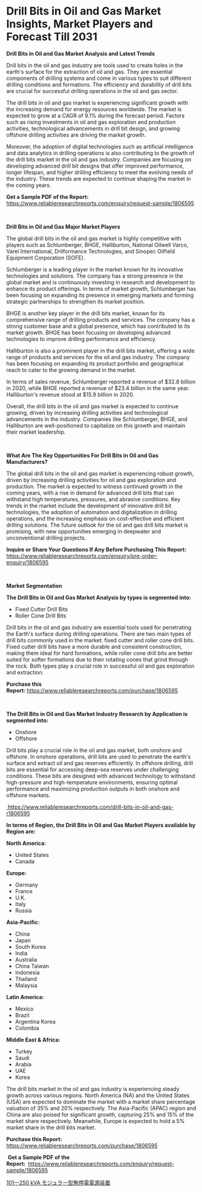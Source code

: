 <p><h1>Drill Bits in Oil and Gas Market Insights, Market Players and Forecast Till 2031</h1></p><p><strong>Drill Bits in Oil and Gas Market Analysis and Latest Trends</strong></p>
<p><p>Drill bits in the oil and gas industry are tools used to create holes in the earth's surface for the extraction of oil and gas. They are essential components of drilling systems and come in various types to suit different drilling conditions and formations. The efficiency and durability of drill bits are crucial for successful drilling operations in the oil and gas sector.</p><p>The drill bits in oil and gas market is experiencing significant growth with the increasing demand for energy resources worldwide. The market is expected to grow at a CAGR of 9.1% during the forecast period. Factors such as rising investments in oil and gas exploration and production activities, technological advancements in drill bit design, and growing offshore drilling activities are driving the market growth.</p><p>Moreover, the adoption of digital technologies such as artificial intelligence and data analytics in drilling operations is also contributing to the growth of the drill bits market in the oil and gas industry. Companies are focusing on developing advanced drill bit designs that offer improved performance, longer lifespan, and higher drilling efficiency to meet the evolving needs of the industry. These trends are expected to continue shaping the market in the coming years.</p></p>
<p><strong>Get a Sample PDF of the Report:&nbsp;</strong> <a href="https://www.reliableresearchreports.com/enquiry/request-sample/1806595">https://www.reliableresearchreports.com/enquiry/request-sample/1806595</a></p>
<p>&nbsp;</p>
<p><strong>Drill Bits in Oil and Gas Major Market Players</strong></p>
<p><p>The global drill bits in the oil and gas market is highly competitive with players such as Schlumberger, BHGE, Halliburton, National Oilwell Varco, Varel International, Drilformance Technologies, and Sinopec Oilfield Equipment Corporation (SOFE).</p><p>Schlumberger is a leading player in the market known for its innovative technologies and solutions. The company has a strong presence in the global market and is continuously investing in research and development to enhance its product offerings. In terms of market growth, Schlumberger has been focusing on expanding its presence in emerging markets and forming strategic partnerships to strengthen its market position.</p><p>BHGE is another key player in the drill bits market, known for its comprehensive range of drilling products and services. The company has a strong customer base and a global presence, which has contributed to its market growth. BHGE has been focusing on developing advanced technologies to improve drilling performance and efficiency.</p><p>Halliburton is also a prominent player in the drill bits market, offering a wide range of products and services for the oil and gas industry. The company has been focusing on expanding its product portfolio and geographical reach to cater to the growing demand in the market.</p><p>In terms of sales revenue, Schlumberger reported a revenue of $32.8 billion in 2020, while BHGE reported a revenue of $23.4 billion in the same year. Halliburton's revenue stood at $15.9 billion in 2020.</p><p>Overall, the drill bits in the oil and gas market is expected to continue growing, driven by increasing drilling activities and technological advancements in the industry. Companies like Schlumberger, BHGE, and Halliburton are well-positioned to capitalize on this growth and maintain their market leadership.</p></p>
<p>&nbsp;</p>
<p><strong>What Are The Key Opportunities For Drill Bits in Oil and Gas Manufacturers?</strong></p>
<p><p>The global drill bits in the oil and gas market is experiencing robust growth, driven by increasing drilling activities for oil and gas exploration and production. The market is expected to witness continued growth in the coming years, with a rise in demand for advanced drill bits that can withstand high temperatures, pressures, and abrasive conditions. Key trends in the market include the development of innovative drill bit technologies, the adoption of automation and digitalization in drilling operations, and the increasing emphasis on cost-effective and efficient drilling solutions. The future outlook for the oil and gas drill bits market is promising, with new opportunities emerging in deepwater and unconventional drilling projects.</p></p>
<p><strong>Inquire or Share Your Questions If Any Before Purchasing This Report:</strong> <a href="https://www.reliableresearchreports.com/enquiry/pre-order-enquiry/1806595">https://www.reliableresearchreports.com/enquiry/pre-order-enquiry/1806595</a></p>
<p>&nbsp;</p>
<p><strong>Market Segmentation</strong></p>
<p><strong>The Drill Bits in Oil and Gas Market Analysis by types is segmented into:</strong></p>
<p><ul><li>Fixed Cutter Drill Bits</li><li>Roller Cone Drill Bits</li></ul></p>
<p><p>Drill bits in the oil and gas industry are essential tools used for penetrating the Earth's surface during drilling operations. There are two main types of drill bits commonly used in the market: fixed cutter and roller cone drill bits. Fixed cutter drill bits have a more durable and consistent construction, making them ideal for hard formations, while roller cone drill bits are better suited for softer formations due to their rotating cones that grind through the rock. Both types play a crucial role in successful oil and gas exploration and extraction.</p></p>
<p><strong>Purchase this Report:&nbsp;</strong><a href="https://www.reliableresearchreports.com/purchase/1806595">https://www.reliableresearchreports.com/purchase/1806595</a></p>
<p>&nbsp;</p>
<p><strong>The Drill Bits in Oil and Gas Market Industry Research by Application is segmented into:</strong></p>
<p><ul><li>Onshore</li><li>Offshore</li></ul></p>
<p><p>Drill bits play a crucial role in the oil and gas market, both onshore and offshore. In onshore operations, drill bits are used to penetrate the earth's surface and extract oil and gas reserves efficiently. In offshore drilling, drill bits are essential for accessing deep-sea reserves under challenging conditions. These bits are designed with advanced technology to withstand high-pressure and high-temperature environments, ensuring optimal performance and maximizing production outputs in both onshore and offshore markets.</p></p>
<p><a href="https://www.reliableresearchreports.com/drill-bits-in-oil-and-gas-r1806595">&nbsp;https://www.reliableresearchreports.com/drill-bits-in-oil-and-gas-r1806595</a></p>
<p><strong>In terms of Region, the Drill Bits in Oil and Gas Market Players available by Region are:</strong></p>
<p>
    <p> <strong> North America: </strong>
        <ul>
            <li>United States</li>
            <li>Canada</li>
        </ul>
        </p> 
    <p> <strong> Europe: </strong>
        <ul>
            <li>Germany</li>
            <li>France</li>
            <li>U.K.</li>
            <li>Italy</li>
            <li>Russia</li>
        </ul>
        </p> 
    <p> <strong> Asia-Pacific: </strong>
        <ul>
            <li>China</li>
            <li>Japan</li>
            <li>South Korea</li>
            <li>India</li>
            <li>Australia</li>
            <li>China Taiwan</li>
            <li>Indonesia</li>
            <li>Thailand</li>
            <li>Malaysia</li>
        </ul>
        </p> 
    <p> <strong> Latin America: </strong>
        <ul>
            <li>Mexico</li>
            <li>Brazil</li>
            <li>Argentina Korea</li>
            <li>Colombia</li>
        </ul>
        </p> 
    <p> <strong> Middle East & Africa: </strong>
        <ul>
            <li>Turkey</li>
            <li>Saudi</li>
            <li>Arabia</li>
            <li>UAE</li>
            <li>Korea</li>
        </ul>
    </p>
    </p>
<p><p>The drill bits market in the oil and gas industry is experiencing steady growth across various regions. North America (NA) and the United States (USA) are expected to dominate the market with a market share percentage valuation of 35% and 20% respectively. The Asia-Pacific (APAC) region and China are also poised for significant growth, capturing 25% and 15% of the market share respectively. Meanwhile, Europe is expected to hold a 5% market share in the drill bits market.</p></p>
<p><strong>Purchase this Report: </strong><a href="https://www.reliableresearchreports.com/purchase/1806595">https://www.reliableresearchreports.com/purchase/1806595</a></p>
<p>&nbsp;<strong>Get a Sample PDF of the Report:&nbsp;&nbsp;</strong><a href="https://www.reliableresearchreports.com/enquiry/request-sample/1806595">https://www.reliableresearchreports.com/enquiry/request-sample/1806595</a></p>
<p><strong></strong></p>
<p><p><a href="https://github.com/oqxogxyvqe90775/Market-Research-Report-List-3/blob/main/7633881160934.md">101—250 kVA モジュラー型無停電電源装置</a></p></p>